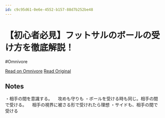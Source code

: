 ```yaml
---
id: c9c95d61-0e6e-4552-b157-88d7b252be48
---
```


# 【初心者必見】フットサルのボールの受け方を徹底解説！
#Omnivore

[Read on Omnivore](https://omnivore.app/me/https-m-youtube-com-watch-pp-yg-um-44-ov-44-od-44-oi-44-k-144-or-18ef970d008)
[Read Original](https://m.youtube.com/watch?pp=ygUm44OV44OD44OI44K144OrIOODnOODvOODq-OBruWPl-OBkeaWuSA%3D&v=5GBCob__kOc)

## Notes

・相手の間を意識する。
　攻めも守りも
・ボールを受ける時も同じ。相手の間で受ける。
　相手の視界に被さる形で受けれたら理想
・サイドも、相手の間で受ける

